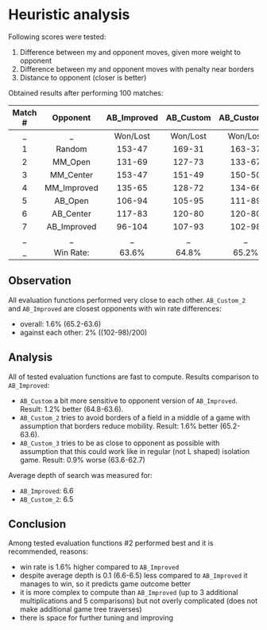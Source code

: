 # Heuristic analysis

Following scores were tested:

1. Difference between my and opponent moves, given more weight to opponent
2. Difference between my and opponent moves with penalty near borders
3. Distance to opponent (closer is better)

Obtained results after performing 100 matches:

| Match # |   Opponent  | AB_Improved | AB_Custom | AB_Custom_2 | AB_Custom_3 |
|:-------:|:-----------:|:-----------:|:---------:|:-----------:|:-----------:|
|    _    |      _      |   Won/Lost  |  Won/Lost |   Won/Lost  |   Won/Lost  |
|    1    |    Random   |    153-47   |   169-31  |    163-37   |    169-31   |
|    2    |   MM_Open   |    131-69   |   127-73  |    133-67   |    122-78   |
|    3    |  MM_Center  |    153-47   |   151-49  |    150-50   |    156-44   |
|    4    | MM_Improved |    135-65   |   128-72  |    134-66   |    128-72   |
|    5    |   AB_Open   |    106-94   |   105-95  |    111-89   |    98-102   |
|    6    |  AB_Center  |    117-83   |   120-80  |    120-80   |    111-89   |
|    7    | AB_Improved |    96-104   |   107-93  |    102-98   |    94-106   |
|    _    |      _      |      _      |     _     |      _      |      _      |
|    _    |  Win Rate:  |    63.6%    |   64.8%   |    65.2%    |    62.7%    |

## Observation

All evaluation functions performed very close to each other. `AB_Custom_2` and `AB_Improved` are closest opponents with win rate differences:

- overall: 1.6% (65.2-63.6)
- against each other: 2% ((102-98)/200)

## Analysis

All of tested evaluation functions are fast to compute. Results comparison to `AB_Improved`:

- `AB_Custom` a bit more sensitive to opponent version of `AB_Improved`. Result: 1.2% better (64.8-63.6).
- `AB_Custom_2` tries to avoid borders of a field in a middle of a game with assumption that borders reduce mobility. Result: 1.6% better (65.2-63.6).
- `AB_Custom_3` tries to be as close to opponent as possible with assumption that this could work like in regular (not L shaped) isolation game. Result: 0.9% worse (63.6-62.7)

Average depth of search was measured for:

- `AB_Improved`: 6.6
- `AB_Custom_2`: 6.5

## Conclusion

Among tested evaluation functions #2 performed best and it is recommended, reasons:

- win rate is 1.6% higher compared to `AB_Improved`
- despite average depth is 0.1 (6.6-6.5) less compared to `AB_Improved` it manages to win, so it predicts game outcome better
- it is more complex to compute than `AB_Improved` (up to 3 additional multiplications and 5 comparisons) but not overly complicated (does not make additional game tree traverses)
- there is space for further tuning and improving